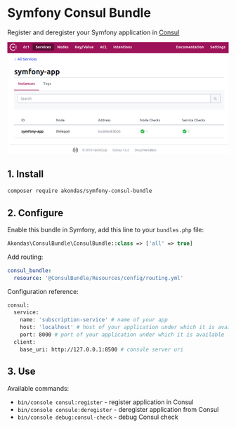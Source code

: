 # Symfony Consul Bundle

Register and deregister your Symfony application in [Consul](https://consul.io)

![Consul Service](doc/consul.png)

## 1. Install

```bash
composer require akondas/symfony-consul-bundle
```

## 2. Configure

Enable this bundle in Symfony, add this line to your `bundles.php` file:

```php
Akondas\ConsulBundle\ConsulBundle::class => ['all' => true]
```

Add routing:

```yaml
consul_bundle:
  resource: '@ConsulBundle/Resources/config/routing.yml'
```

Configuration reference:

```bash
consul:
  service:
    name: 'subscription-service' # name of your app
    host: 'localhost' # host of your application under which it is available
    port: 8000 # port of your application under which it is available 
  client:
    base_uri: http://127.0.0.1:8500 # consule server uri
```

## 3. Use

Available commands:

 - `bin/console consul:register` - register application in Consul
 - `bin/console consule:deregister` - deregister application from Consul
 - `bin/console debug:consul-check` - debug Consul check 
